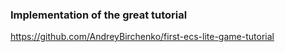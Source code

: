 ### Implementation of the great tutorial 
https://github.com/AndreyBirchenko/first-ecs-lite-game-tutorial
